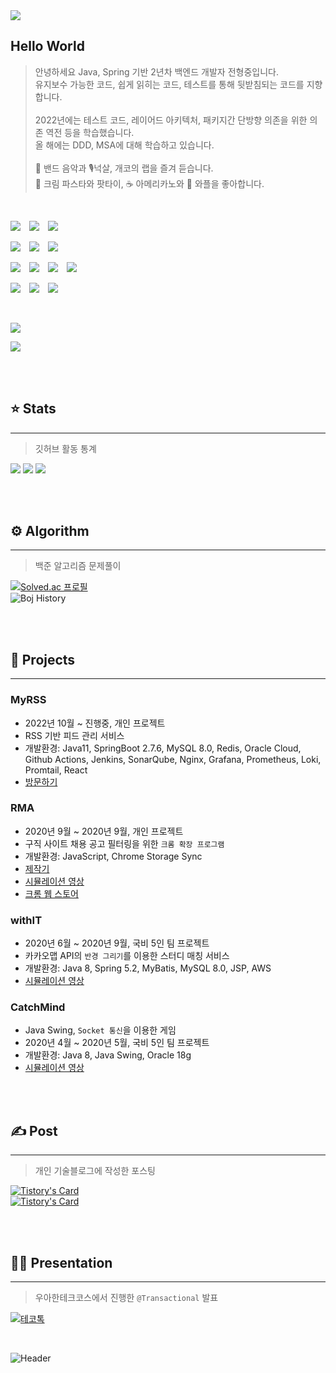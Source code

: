 <img src="https://capsule-render.vercel.app/api?type=waving&height=180&text=Hi%20there%20👋&fontAlign=25&fontAlignY=40&color=gradient&animation=fadeIn"/>

## Hello World

> 안녕하세요 Java, Spring 기반 2년차 백엔드 개발자 전형중입니다.<br>유지보수 가능한 코드, 쉽게 읽히는 코드, 테스트를 통해 뒷받침되는 코드를 지향합니다.
<br><br>
2022년에는 테스트 코드, 레이어드 아키텍처, 패키지간 단방향 의존을 위한 의존 역전 등을 학습했습니다.<br>올 해에는 DDD, MSA에 대해 학습하고 있습니다.
<br><br>
🎸 밴드 음악과 🎙️넉살, 개코의 랩을 즐겨 듣습니다.<br>🍝 크림 파스타와 팟타이, ☕️ 아메리카노와 🧇 와플을 좋아합니다.

<br>

<img src="https://img.shields.io/badge/Java-595959?style=for-the-badge&logo=java" />&emsp;<img src="https://img.shields.io/badge/SpringBoot-595959?style=for-the-badge&logo=springboot" />&emsp;<img src="https://img.shields.io/badge/Spring%20Data%20JPA-595959?style=for-the-badge&logo=springdatajpa" />

<img src="https://img.shields.io/badge/MySQL-595959?style=for-the-badge&logo=mysql" />&emsp;<img src="https://img.shields.io/badge/Redis-595959?style=for-the-badge&logo=redis" />&emsp;<img src="https://img.shields.io/badge/Git-595959?style=for-the-badge&logo=git">

<img src="https://img.shields.io/badge/Nginx-595959?style=for-the-badge&logo=nginx&logoColor=green" />&emsp;<img src="https://img.shields.io/badge/AWS-595959?style=for-the-badge&logo=amazonaws&logoColor=orange" />&emsp;<img src="https://img.shields.io/badge/Jenkins-595959?style=for-the-badge&logo=jenkins" />&emsp;<img src="https://img.shields.io/badge/Github%20Actions-595959?style=for-the-badge&logo=github-actions" />

<img src="https://img.shields.io/badge/Grafana-595959?style=for-the-badge&logo=grafana">&emsp;<img src="https://img.shields.io/badge/Prometheus-595959?style=for-the-badge&logo=prometheus">&emsp;<img src="https://img.shields.io/badge/SonarCloud-595959?style=for-the-badge&logo=sonarcloud" />

<br>

<a href="mailTo:ztzy1907@gmail.com" target="_blank"><img src="https://img.shields.io/badge/Gmail-595959?style=for-the-badge&logo=gmail" /></a>

<img src="https://hits.seeyoufarm.com/api/count/incr/badge.svg?url=https%3A%2F%2Fgithub.com%2FHJ-Rich%2Fhit-counter&count_bg=%2379C83D&title_bg=%23555555&icon=&icon_color=%23E7E7E7&title=visitors&edge_flat=false"/>

<br><br>

## ⭐️ Stats

---

> 깃허브 활동 통계

<img src="https://github-readme-stats.vercel.app/api/top-langs/?username=HJ-Rich&layout=compact&langs_count=4&theme=vue-dark&&hide=python">
<img src="https://github-readme-stats.vercel.app/api?username=HJ-Rich&theme=vue-dark&show_icons=true&count_private=true">
<img src="https://github-readme-streak-stats.herokuapp.com/?user=HJ-Rich&theme=dark">


<br><br>

## ⚙️ Algorithm

---

> 백준 알고리즘 문제풀이

[![Solved.ac
프로필](http://mazassumnida.wtf/api/v2/generate_badge?boj=richard7)](https://solved.ac/richard7)
<br>
![Boj History](http://mazandi.herokuapp.com/api?handle=richard7&theme=dark)

<br><br>

## 🚀 Projects

---

### MyRSS

- 2022년 10월 ~ 진행중, 개인 프로젝트
- RSS 기반 피드 관리 서비스
- 개발환경: Java11, SpringBoot 2.7.6, MySQL 8.0, Redis, Oracle Cloud,<br>Github Actions, Jenkins, SonarQube, Nginx, Grafana,
  Prometheus,
  Loki, Promtail, React
- <a href="https://myrss.ga" target="_blank">방문하기</a>

### RMA

- 2020년 9월 ~ 2020년 9월, 개인 프로젝트
- 구직 사이트 채용 공고 필터링을 위한 `크롬 확장 프로그램`
- 개발환경: JavaScript, Chrome Storage Sync
- <a href="https://creampuffy.tistory.com/55" target="_blank">제작기</a>
- <a href="https://www.youtube.com/watch?v=0SoramjSeog" target="_blank">시뮬레이션 영상</a>
- <a href="https://chrome.google.com/webstore/detail/rma/ibfoelalnhihfkhhjpnpkajhmiojmnph?hl=ko" target="_blank">크롬 웹
  스토어</a>

### withIT

- 2020년 6월 ~ 2020년 9월, 국비 5인 팀 프로젝트
- 카카오맵 API의 `반경 그리기`를 이용한 스터디 매칭 서비스
- 개발환경: Java 8, Spring 5.2, MyBatis, MySQL 8.0, JSP, AWS
- <a href="https://www.youtube.com/watch?v=CLTvmnwk8bY&t=53s" target="_blank">시뮬레이션 영상</a>

### CatchMind

- Java Swing, `Socket 통신`을 이용한 게임
- 2020년 4월 ~ 2020년 5월, 국비 5인 팀 프로젝트
- 개발환경: Java 8, Java Swing, Oracle 18g
- <a href="https://www.youtube.com/watch?v=g7Ng1TNhqls&t=520s" target="_blank">시뮬레이션 영상</a>

<br><br>

## ✍️ Post

---

> 개인 기술블로그에 작성한 포스팅

[![Tistory's Card](https://github-readme-tistory-card.vercel.app/api?name=creampuffy&postId=172&theme=tistory)](https://creampuffy.tistory.com/172)
<br>
[![Tistory's Card](https://github-readme-tistory-card.vercel.app/api?name=creampuffy&postId=179&theme=tistory)](https://creampuffy.tistory.com/179)

<br><br>

## 🙋‍♂️ Presentation

---

> 우아한테크코스에서 진행한 `@Transactional` 발표

[![테코톡](http://img.youtube.com/vi/taAp_u83MwA/mqdefault.jpg)](https://youtu.be/taAp_u83MwA)

<br>


![Header](https://capsule-render.vercel.app/api?type=waving&height=180&text=Bye%20👋&fontAlign=82&fontAlignY=75&color=gradient&section=footer&animation=fadeIn)

<br><br>
